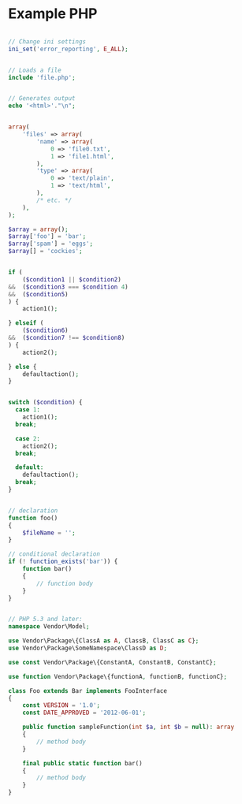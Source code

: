 # Example PHP

```php --------------------------------------------------------------- INI SET -

// Change ini settings
ini_set('error_reporting', E_ALL);

```

```php --------------------------------------------------------------- INCLUDE -

// Loads a file
include 'file.php';

```

```php ---------------------------------------------------------------- STRING -

// Generates output
echo '<html>'."\n";

```

```php ----------------------------------------------------------------- ARRAY -

array(
    'files' => array(
        'name' => array(
            0 => 'file0.txt',
            1 => 'file1.html',
        ),
        'type' => array(
            0 => 'text/plain',
            1 => 'text/html',
        ),
        /* etc. */
    ),
);

$array = array();
$array['foo'] = 'bar';
$array['spam'] = 'eggs';
$array[] = 'cockies';

```

```php --------------------------------------------------------------- IF ELSE -

if (
    ($condition1 || $condition2)
&&  ($condition3 === $condition 4)
&&  ($condition5)
) {
    action1();

} elseif (
    ($condition6)
&&  ($condition7 !== $condition8)
) {
    action2();

} else {
    defaultaction();
}

```

```php ---------------------------------------------------------------- SWITCH -

switch ($condition) {
  case 1:
    action1();
  break;

  case 2:
    action2();
  break;

  default:
    defaultaction();
  break;
}

```

```php -------------------------------------------------------------- FUNCTION -

// declaration
function foo()
{
    $fileName = '';
}

// conditional declaration
if (! function_exists('bar')) {
    function bar()
    {
        // function body
    }
}

```

```php ----------------------------------------------------------------- CLASS -

// PHP 5.3 and later:
namespace Vendor\Model;

use Vendor\Package\{ClassA as A, ClassB, ClassC as C};
use Vendor\Package\SomeNamespace\ClassD as D;

use const Vendor\Package\{ConstantA, ConstantB, ConstantC};

use function Vendor\Package\{functionA, functionB, functionC};

class Foo extends Bar implements FooInterface
{
    const VERSION = '1.0';
    const DATE_APPROVED = '2012-06-01';

    public function sampleFunction(int $a, int $b = null): array
    {
        // method body
    }

    final public static function bar()
    {
        // method body
    }
}

```
